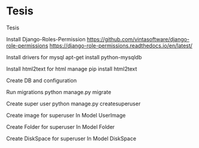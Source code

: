# Tesis
Tesis


Install Django-Roles-Permission
https://github.com/vintasoftware/django-role-permissions
https://django-role-permissions.readthedocs.io/en/latest/

Install drivers for mysql
apt-get install python-mysqldb

Install html2text for html manage
pip install html2text

Create DB and configuration

Run migrations
python manage.py migrate

Create super user
python manage.py createsuperuser

Create image for superuser
In Model UserImage

Create Folder for superuser
In Model Folder

Create DiskSpace for superuser
In Model DiskSpace

